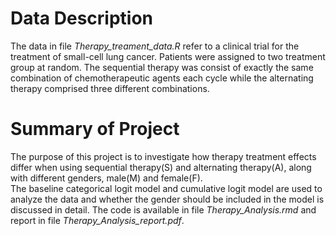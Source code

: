 # Data Description
The data in file *Therapy_treament_data.R* refer to a clinical trial for the treatment of small-cell lung cancer. Patients were assigned to two treatment group at random. The sequential therapy was consist of exactly the same combination of chemotherapeutic agents each cycle while the alternating therapy comprised three different combinations. 
<br />

# Summary of Project 
The purpose of this project is to investigate how therapy treatment effects differ when using sequential therapy(S) and alternating therapy(A), along with different genders, male(M) and female(F).
<br />
The baseline categorical logit model and cumulative logit model are used to analyze the data and whether the gender should be included in the model is discussed in detail. The code is available in file *Therapy_Analysis.rmd* and report in file *Therapy_Analysis_report.pdf*. 


